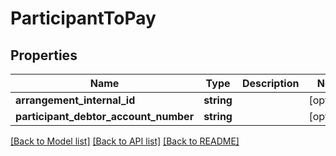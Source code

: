 # ParticipantToPay

## Properties
Name | Type | Description | Notes
------------ | ------------- | ------------- | -------------
**arrangement_internal_id** | **string** |  | [optional] 
**participant_debtor_account_number** | **string** |  | [optional] 

[[Back to Model list]](../../README.md#documentation-for-models) [[Back to API list]](../../README.md#documentation-for-api-endpoints) [[Back to README]](../../README.md)

